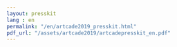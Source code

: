 ```yaml
---
layout: presskit
lang : en
permalink: "/en/artcade2019_presskit.html"
pdf_url: "/assets/artcade2019/artcadepresskit_en.pdf"
---
```

